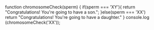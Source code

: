 function chromosomeCheck(sperm) {
if(sperm === 'XY'){
  return "Congratulations! You're going to have a son.";
  }else(sperm === 'XX')
  return "Congratulations! You're going to have a daughter."
}
console.log (chromosomeCheck('XX'));